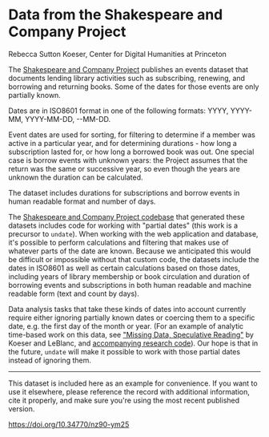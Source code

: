 # Data from the Shakespeare and Company Project

Rebecca Sutton Koeser, Center for Digital Humanities at Princeton

The [Shakespeare and Company Project](https://shakespeareandco.princeton.edu/) publishes an events dataset that documents lending library activities such as subscribing, renewing, and borrowing and returning books. Some of the dates for those events are only partially known.

Dates are in ISO8601 format in one of the following formats: YYYY, YYYY-MM, YYYY-MM-DD, --MM-DD.

Event dates are used for sorting, for filtering to determine if a member was active in a particular year, and for determining durations - how long a subscription lasted for, or how long a borrowed book was out. One special case is borrow events with unknown years: the Project assumes that the return was the same or successive year, so even though the years are unknown the duration can be calculated.

The dataset includes durations for subscriptions and borrow events in human readable format and number of days.

The [Shakespeare and Company Project codebase](https://github.com/Princeton-CDH/mep-django) that generated these datasets includes code for working with "partial dates" (this work is a precursor to `undate`). When working with the web application and database, it's possible to perform calculations and filtering that makes use of whatever parts of the date are known. Because we anticipated this would be difficult or impossible without that custom code, the datasets include the dates in ISO8601 as well as certain calculations based on those dates, including years of library membership or book circulation and duration of borrowing events and subscriptions in both human readable and machine readable form (text and count by days). 

Data analysis tasks that take these kinds of dates into account currently require either ignoring partially known dates or coercing them to a specific date, e.g. the first day of the month or year. (For an example of analytic time-based work on this data, see ["Missing Data, Speculative Reading"](https://doi.org/10.22148/001c.116926) by Koeser and LeBlanc, and [accompanying research code](https://github.com/rlskoeser/shxco-missingdata-specreading)). Our hope is that in the future, `undate` will make it possible to work with those partial dates instead of ignoring them.

----

This dataset is included here as an example for convenience. If you want to use it elsewhere, please
reference the record with additional information, cite it properly, and make sure you're using the most recent published version.

https://doi.org/10.34770/nz90-ym25


